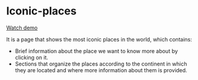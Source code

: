 # Iconic-places
[Watch demo](https://iconic-places.netlify.app)

It is a page that shows the most iconic places in the world, which contains:
- Brief information about the place we want to know more about by clicking on it.
- Sections that organize the places according to the continent in which they are located and where more information about them is provided.
